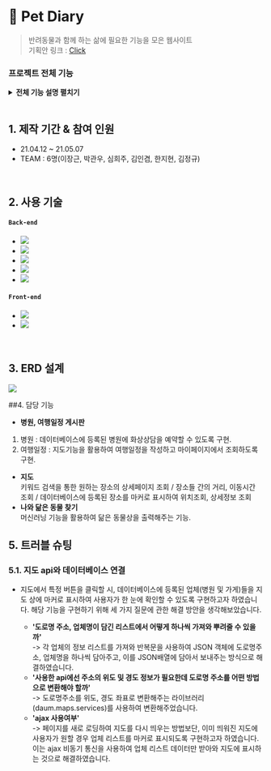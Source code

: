 # :pushpin: Pet Diary
>반려동물과 함께 하는 삶에 필요한 기능을 모은 웹사이트    
>기획안 링크 : [Click](https://www.notion.so/9e7fe502eb814e82a649b57b8a466582 "notion link")   

### 프로젝트 전체 기능     

<details>
<summary><b>전체 기능 설명 펼치기</b></summary>
<div markdown="1"> </br>  
   1. 로그인/회원가입 – 로그인(소셜로그인 지원) , 회원가입 및 아이디 비밀번호 찾기, 이메일 인증 기능 </br></br>    
   2. 캘린더 - 해당 날짜의 일정 확인, 추가, 수정, 삭제하는 기능   </br></br>    
   3. 결제 - 예약 수수료 결제 기능, 화상채팅 진료시간에 따른 결제, 업체 서비스 이용료 결제   </br></br>    
   4. 게시판 - 병원/식당/여행/정보공유 게시판 글 작성 수정, 삭제, 댓글작성, 선택, 확인 등의 기능   </br></br>    
   5. 예약 - 예약 페이지 리스트 구현, 문자발송, 예약기능   </br></br>    
   6. 닮은 동물 찾기 - 머신러닝(특정 동물과 닮은 연예인 사진 이용)을 통해 실제 사용자의 웹캠 혹은 사진 업로드 시, 닮은 동물을 찾는 기능    </br></br>    
   7. 날씨 - 원하는 지역 날씨정보 제공   </br></br>    
   8. 지도 - 가게 및 병원 등의 위치 표기 및 거리, 이동시간 확인기능. 데이터베이스에 등록된 업체 위치 표기 및 검색기능   </br></br>    
   9. 비속어 필터링 - 게시글에서 필터링 기능을 통해 비속어로 판단되는 단어를 특수문자로 변경   </br></br>    
   10. 화상채팅 - 원격 진료 기능 구현   </br></br>    
   11. 챗봇 - AI 대화처리를 통해 병원 예약과 반려동물 관련 질의응답 기능   
</div>
</details>
</br>

## 1. 제작 기간 & 참여 인원
- 21.04.12 ~ 21.05.07 
- TEAM : 6명(이장근, 박관우, 심희주, 김인겸, 한지현, 김정규)  

</br>

## 2. 사용 기술
#### `Back-end`
  - <img src="https://img.shields.io/badge/9-Java-red"/> 
  - <img src="https://img.shields.io/badge/Mybatis-grey"/>
  - <img src="https://img.shields.io/badge/3.9-Python-blue"/>
  - <img src="https://img.shields.io/badge/11-Oracle-yellow"/>
  - <img src="https://img.shields.io/badge/node.js-green"/>
 
#### `Front-end`
  - <img src="https://img.shields.io/badge/Javacript-red"/>
  - <img src="https://img.shields.io/badge/html/css-orange"/>

</br>

## 3. ERD 설계   
![](https://www.notion.so/image/https%3A%2F%2Fs3-us-west-2.amazonaws.com%2Fsecure.notion-static.com%2F3af238f9-c97e-4031-8aa2-38ddbf5ddec6%2FCopy_of_(1%EC%B0%A8_%EC%88%98%EC%A0%95)%EB%B0%98%EB%A0%A4%EB%8F%99%EB%AC%BC_%EB%8B%A4%EC%9D%B4%EC%96%B4%EB%A6%AC.png?table=block&id=a2f64a55-ca72-42f8-8561-e02bfe8a41f8&spaceId=02035cac-9dbb-4a33-9431-b4b67098f6ba&width=2840&userId=7b670629-fe67-41bb-a78d-7cbf6af5b506&cache=v2)   

##4. 담당 기능   

-	**병원, 여행일정 게시판**   
1)	병원 : 데이터베이스에 등록된 병원에 화상상담을 예약할 수 있도록 구현.   
2)	여행일정 : 지도기능을 활용하여 여행일정을 작성하고 마이페이지에서 조회하도록 구현.   
-	**지도**   
   키워드 검색을 통한 원하는 장소의 상세페이지 조회 / 장소들 간의 거리, 이동시간 조회 / 데이터베이스에 등록된 장소를 마커로 표시하여 위치조회, 상세정보 조회   
-	**나와 닮은 동물 찾기**   
    머신러닝 기능을 활용하여 닮은 동물상을 출력해주는 기능.

## 5. 트러블 슈팅
### 5.1. 지도 api와 데이터베이스 연결
- 지도에서 특정 버튼을 클릭할 시, 데이터베이스에 등록된 업체(병원 및 가게)들을 지도 상에 마커로 표시하여 사용자가 한 눈에 확인할 수 있도록 구현하고자 하였습니다. 해당 기능을 구현하기 위해 세 가지 질문에 관한 해결 방안을 생각해보았습니다.   
   
  - **'도로명 주소, 업체명이 담긴 리스트에서 어떻게 하나씩 가져와 뿌려줄 수 있을까'**   
   ->  각 업체의 정보 리스트를 가져와 반복문을 사용하여 JSON 객체에 도로명주소, 업체명을 하나씩 담아주고, 이를 JSON배열에 담아서 보내주는 방식으로 해결하였습니다.  
  - **'사용한 api에선 주소의 위도 및 경도 정보가 필요한데 도로명 주소를 어떤 방법으로 변환해야 할까'**   
   -> 도로명주소를 위도, 경도 좌표로 변환해주는 라이브러리(daum.maps.services)를 사용하여 변환해주었습니다.   
  - **'ajax 사용여부'**   
   -> 페이지를 새로 로딩하여 지도를 다시 띄우는 방법보단, 이미 띄워진 지도에 사용자가 원할 경우 업체 리스트를 마커로 표시되도록 구현하고자 하였습니다. 이는 ajax 비동기 통신을 사용하여 업체 리스트 데이터만 받아와 지도에 표시하는 것으로 해결하였습니다.

